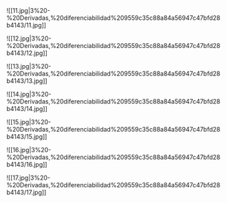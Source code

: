 ![[11.jpg|3%20-%20Derivadas,%20diferenciabilidad%209559c35c88a84a56947c47bfd28b4143/11.jpg]]

![[12.jpg|3%20-%20Derivadas,%20diferenciabilidad%209559c35c88a84a56947c47bfd28b4143/12.jpg]]

![[13.jpg|3%20-%20Derivadas,%20diferenciabilidad%209559c35c88a84a56947c47bfd28b4143/13.jpg]]

![[14.jpg|3%20-%20Derivadas,%20diferenciabilidad%209559c35c88a84a56947c47bfd28b4143/14.jpg]]

![[15.jpg|3%20-%20Derivadas,%20diferenciabilidad%209559c35c88a84a56947c47bfd28b4143/15.jpg]]

![[16.jpg|3%20-%20Derivadas,%20diferenciabilidad%209559c35c88a84a56947c47bfd28b4143/16.jpg]]

![[17.jpg|3%20-%20Derivadas,%20diferenciabilidad%209559c35c88a84a56947c47bfd28b4143/17.jpg]]
